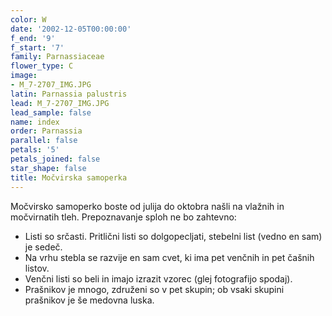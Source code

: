 ```yaml
---
color: W
date: '2002-12-05T00:00:00'
f_end: '9'
f_start: '7'
family: Parnassiaceae
flower_type: C
image:
- M_7-2707_IMG.JPG
latin: Parnassia palustris
lead: M_7-2707_IMG.JPG
lead_sample: false
name: index
order: Parnassia
parallel: false
petals: '5'
petals_joined: false
star_shape: false
title: Močvirska samoperka
---
```

Močvirsko samoperko boste od julija do oktobra našli na vlažnih in močvirnatih tleh. Prepoznavanje sploh ne bo zahtevno:

-   Listi so srčasti. Pritlični listi so dolgopecljati, stebelni list (vedno en sam) je sedeč.
-   Na vrhu stebla se razvije en sam cvet, ki ima pet venčnih in pet čašnih listov.
-   Venčni listi so beli in imajo izrazit vzorec (glej fotografijo spodaj).
-   Prašnikov je mnogo, združeni so v pet skupin; ob vsaki skupini prašnikov je še medovna luska.

